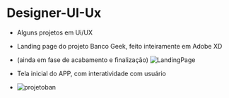 # Designer-UI-Ux
- Alguns projetos em Ui/UX
- Landing page do projeto Banco Geek, feito inteiramente em Adobe XD
- (ainda em fase de acabamento e finalização)
![LandingPage](https://user-images.githubusercontent.com/102264317/189460421-1bcafc95-5c85-4e6e-82c6-2e9882536c12.jpg)

- Tela inicial do APP, com interatividade com  usuário
- ![projetoban](https://user-images.githubusercontent.com/102264317/189460652-8d148bec-de6a-4f2c-abd0-320964e246c0.jpg)
